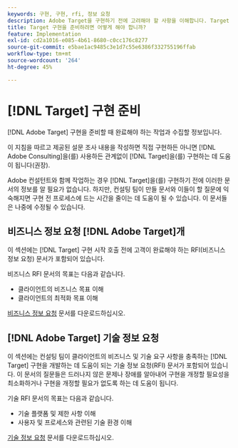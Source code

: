 ```yaml
---
keywords: 구현, 구현, rfi, 정보 요청
description: Adobe Target을 구현하기 전에 고려해야 할 사항을 이해합니다. Target 구현을 준비할 때 필요한 작업을 완료하고 정보를 수집합니다.
title: Target 구현을 준비하려면 어떻게 해야 합니까?
feature: Implementation
exl-id: cd2a1016-e085-4b61-8680-c0cc176c8277
source-git-commit: e5bae1ac9485c3e1d7c55e6386f332755196ffab
workflow-type: tm+mt
source-wordcount: '264'
ht-degree: 45%

---
```


# [!DNL Target] 구현 준비

[!DNL Adobe Target] 구현을 준비할 때 완료해야 하는 작업과 수집할 정보입니다.

이 지침을 따르고 제공된 설문 조사 내용을 작성하면 직접 구현하든 아니면 [!DNL Adobe Consulting]을(를) 사용하든 관계없이 [!DNL Target]을(를) 구현하는 데 도움이 됩니다(권장).

Adobe 컨설턴트와 함께 작업하는 경우 [!DNL Target]을(를) 구현하기 전에 이러한 문서의 정보를 알 필요가 없습니다. 하지만, 컨설팅 팀이 만들 문서와 이들이 할 질문에 익숙해지면 구현 전 프로세스에 드는 시간을 줄이는 데 도움이 될 수 있습니다. 이 문서들은 나중에 수정될 수 있습니다.

## 비즈니스 정보 요청 [!DNL Adobe Target]개

이 섹션에는 [!DNL Target] 구현 시작 호출 전에 고객이 완료해야 하는 RFI(비즈니스 정보 요청) 문서가 포함되어 있습니다.

비즈니스 RFI 문서의 목표는 다음과 같습니다.

* 클라이언트의 비즈니스 목표 이해
* 클라이언트의 최적화 목표 이해

[비즈니스 정보 요청](assets/business-rfi.docx) 문서를 다운로드하십시오.

## [!DNL Adobe Target] 기술 정보 요청

이 섹션에는 컨설팅 팀이 클라이언트의 비즈니스 및 기술 요구 사항을 충족하는 [!DNL Target] 구현을 개발하는 데 도움이 되는 기술 정보 요청(RFI) 문서가 포함되어 있습니다. 이 문서의 질문들은 드러나지 않은 문제나 장애를 알아내어 구현을 개정할 필요성을 최소화하거나 구현을 개정할 필요가 없도록 하는 데 도움이 됩니다.

기술 RFI 문서의 목표는 다음과 같습니다.

* 기술 플랫폼 및 제한 사항 이해
* 사용자 및 프로세스와 관련된 기술 환경 이해

[기술 정보 요청](assets/technical-rfi.docx) 문서를 다운로드하십시오.
